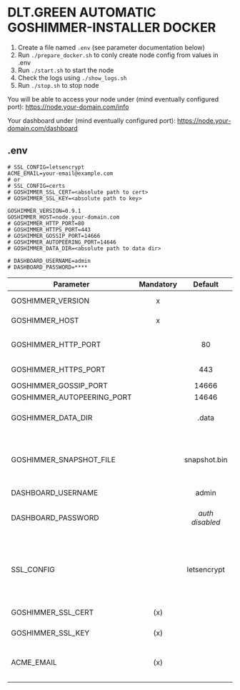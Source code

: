 # DLT.GREEN AUTOMATIC GOSHIMMER-INSTALLER DOCKER

1. Create a file named `.env` (see parameter documentation below)
2. Run `./prepare_docker.sh` to conly create node config from values in .env
3. Run `./start.sh` to start the node
4. Check the logs using `./show_logs.sh`
5. Run `./stop.sh` to stop node

You will be able to access your node under  (mind eventually configured port):
https://node.your-domain.com/info

Your dashboard under (mind eventually configured port):
https://node.your-domain.com/dashboard

## .env

```
# SSL_CONFIG=letsencrypt
ACME_EMAIL=your-email@example.com
# or
# SSL_CONFIG=certs
# GOSHIMMER_SSL_CERT=<absolute path to cert>
# GOSHIMMER_SSL_KEY=<absolute path to key>

GOSHIMMER_VERSION=0.9.1
GOSHIMMER_HOST=node.your-domain.com
# GOSHIMMER_HTTP_PORT=80
# GOSHIMMER_HTTPS_PORT=443
# GOSHIMMER_GOSSIP_PORT=14666
# GOSHIMMER_AUTOPEERING_PORT=14646
# GOSHIMMER_DATA_DIR=<absolute path to data dir>

# DASHBOARD_USERNAME=admin
# DASHBOARD_PASSWORD=****
```

| Parameter                  | Mandatory |     Default     | Description                                                                                                                                                                     |
| -------------------------- | :-------: | :-------------: | ------------------------------------------------------------------------------------------------------------------------------------------------------------------------------- |
| GOSHIMMER_VERSION          |     x     |                 | Version of `iotaledger/goshimmer` docker image to use                                                                                                                           |
| GOSHIMMER_HOST             |     x     |                 | Host domain name e.g. `goshimmer.dlt.green`                                                                                                                                     |
| GOSHIMMER_HTTP_PORT        |           |       80        | HTTP port to access dashboard and api. Must be 80 if letsencrypt is used.                                                                                                       |
| GOSHIMMER_HTTPS_PORT       |           |       443       | HTTPS port to access dashboard and api                                                                                                                                          |
| GOSHIMMER_GOSSIP_PORT      |           |      14666      | Gossip port                                                                                                                                                                     |
| GOSHIMMER_AUTOPEERING_PORT |           |      14646      | Autopeering port                                                                                                                                                                |
| GOSHIMMER_DATA_DIR         |           |      .data      | Directory containing configuration, database, snapshots etc.                                                                                                                    |
| GOSHIMMER_SNAPSHOT_FILE    |           |  snapshot.bin   | Name of snapshot file in `$GOSHIMMER_DATA_DIR/snapshots/` to be used. If this file does not exists the default `snapshot.bin` from the docker image is copied to this location  |
| DASHBOARD_USERNAME         |           |      admin      | Username to access dashboard                                                                                                                                                    |
| DASHBOARD_PASSWORD         |           | _auth disabled_ | Password in clear text (not hashed, so take care!!!). If this parameter is not set there will be no authentication at all.                                                      |
| SSL_CONFIG                 |           |   letsencrypt   | Allowed values: `certs`, `letsencrypt`. Default: `letsencrypt`. If set to certs `GOSHIMMER_SSL_CERT` and `GOSHIMMER_SSL_KEY` are used otherwise letsencrypt is used by default. |
| GOSHIMMER_SSL_CERT         |    (x)    |                 | Absolute path to SSL certificate (mandatory if `SSL_CONFIG=certs`)                                                                                                              |
| GOSHIMMER_SSL_KEY          |    (x)    |                 | Absolute path to SSL private key (mandatory if `SSL_CONFIG=certs`)                                                                                                              |
| ACME_EMAIL                 |    (x)    |                 | Mail address used to fetch SSL certificate from letsencrypt (mandatory if `SSL_CONFIG` not set or is set to `letsencrypt`).                                                     |
